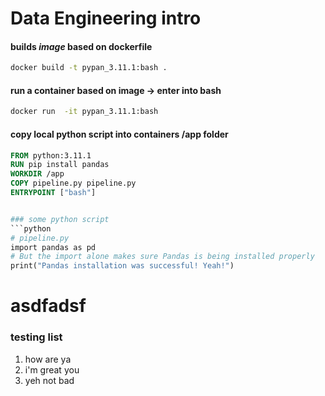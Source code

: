 # Data Engineering intro

#### builds *image* based on **dockerfile**
```bash
docker build -t pypan_3.11.1:bash .
```

#### run a container based on image -> enter into bash
```bash
docker run  -it pypan_3.11.1:bash
```

#### copy local python script into containers /app folder
```dockerfile
FROM python:3.11.1
RUN pip install pandas
WORKDIR /app
COPY pipeline.py pipeline.py
ENTRYPOINT ["bash"]


### some python script
```python
# pipeline.py
import pandas as pd
# But the import alone makes sure Pandas is being installed properly
print("Pandas installation was successful! Yeah!")
```

# asdfadsf
 



### testing list
1. how are ya
2. i'm great you
3. yeh not bad




